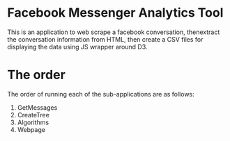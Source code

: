 # Facebook Messenger Analytics Tool
This is an application to web scrape a facebook conversation, thenextract the conversation information from HTML, then create a CSV files for displaying the data using JS wrapper around D3.

# The order

The order of running each of the sub-applications are as follows:

1. GetMessages
2. CreateTree
3. Algorithms
4. Webpage